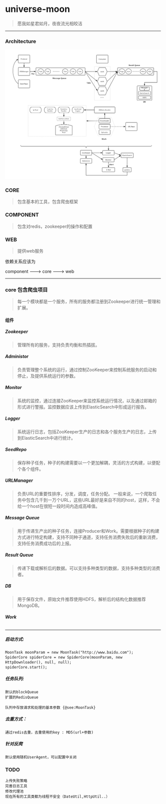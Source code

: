 # universe-moon
>愿我如星君如月，夜夜流光相皎洁

----

### Architecture

![](https://github.com/wds1993225/universe-moon/blob/master/MoonNo.4.png)


### CORE
>包含基本的工具，包含爬虫框架

### COMPONENT
>包含对redis，zookeeper的操作和配置

### WEB
>提供web服务


依赖关系应该为

component ---> core ---> web

----

### core 包含爬虫项目
> 每一个模块都是一个服务，所有的服务都注册到Zookeeper进行统一管理和扩展。


#### 组件

##### Zookeeper
> 管理所有的服务，支持负责均衡和热插拔。

##### Administor
> 负责管理整个系统的运行，通过控制ZooKeeper来控制系统服务的启动和停止，及提供系统运行的参数。

##### Monitor
> 系统的监控，通过连接ZooKeeper来监控系统运行情况，以及通过邮箱的形式进行警报。监控数据应该上传到ElasticSearch中形成运行报告。

##### Logger
> 系统运行日志，包括ZooKeeper生产的日志和各个服务生产的日志，上传到ElasticSearch中进行统计。

##### SeedRepo
> 保存种子任务，种子的构建需要以一个更加解耦，灵活的方式构建，以便配个各个组件。

##### URLManager
> 负责URL的重要性排序，分发，调度，任务分配。
一般来说，一个爬取任务中包含几千到一万个URL，这些URL最好是来自不同的host，这样，不会给一个host在很短一段时间内造成高峰值。

##### Message Queue
> 用于传递生产出的种子任务，连接Producer和Work。需要根据种子的构建方式进行特定构建，支持不同种子通道，支持任务消费失败后的重新消费，支持任务消费成功后的上报。

##### Result Queue
> 传递下载或解析后的数据。可以支持多种类型的数据，支持多种类型的消费者。

##### DB
> 用于保存文件，原始文件推荐使用HDFS，解析后的结构化数据推荐MongoDB。

##### Work

###### 

----

##### 启动方式:

    MoonTask moonParam = new MoonTask("http://www.baidu.com");
    SpiderCore spiderCore = new SpiderCore(moonParam, new HttpDownloader(), null, null);
    spiderCore.start();


##### 任务队列:

    默认的blockQueue
    扩展的RedisQueue

    队列中存放请求和处理的基本参数 {@see:MoonTask}

##### 去重方式：

    通过redis去重，去重使用的key : MD5(url+参数)

##### 针对反爬
    
    默认使用随机UserAgent，可以配置中关闭
    
### TODO
    
    上传失败策略
    完善日志工具
    修改代理池
    现在所有的工具类都为线程不安全（DateUtil,HttpUtil..）